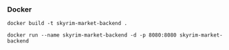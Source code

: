 ### Docker

    docker build -t skyrim-market-backend .
    
    docker run --name skyrim-market-backend -d -p 8080:8080 skyrim-market-backend
